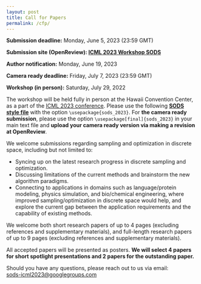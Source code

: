 ```yaml
---
layout: post
title: Call for Papers
permalink: /cfp/
---
```


**Submission deadline:** Monday, June 5, 2023 (23:59 GMT)<br>

**Submission site (OpenReview): [ICML 2023 Workshop SODS](https://openreview.net/group?id=ICML.cc/2023/Workshop/SODS&referrer=%5BHomepage%5D(%2F))** <br>

**Author notification:** Monday, June 19, 2023

**Camera ready deadline:** Friday, July 7, 2023 (23:59 GMT)

**Workshop (in person):** Saturday, July 29, 2022<br>

<!-- **Updates:** 
- Please use the following **[ICML SODS style file](https://github.com/glfrontiers/glfrontiers.github.io/blob/master/files/neurips_glfrontiers_2022.sty)** for **the camera ready submission**, which has the correct notice at the first page of your paper. Please use the option `\usepackage[final]{neurips_glfrontiers_2022}` in your main text file. Please **upload your camera ready version via making a revision at OpenReview**. -->


The workshop will be held fully in person at the Hawaii Convention Center, as a part of the [ICML 2023 conference](https://icml.cc/Conferences/2023). Please use the following **[SODS style file](https://github.com/sods-icml2023/sods-icml2023.github.io/blob/master/files/sods_2023.sty)** with the option `\usepackage{sods_2023}`. For **the camera ready submission**, please use the option `\usepackage[final]{sods_2023}` in your main text file and **upload your camera ready version via making a revision at OpenReview**.
<!-- and for **the camera ready submission**, which has the correct notice at the first page of your paper. Please use the option `\usepackage[final]{neurips_glfrontiers_2022}` in your main text file. Please **upload your camera ready version via making a revision at OpenReview**.  -->

We welcome submissions regarding sampling and optimization in discrete space, including but not limited to:
- Syncing up on the latest research progress in discrete sampling and optimization.
- Discussing limitations of the current methods and brainstorm the new algorithm paradigms.
- Connecting to applications in domains such as language/protein modeling, physics simulation, and bio/chemical engineering, where improved sampling/optimization in discrete space would help, and explore the current gap between the application requirements and the capability of existing methods.



We welcome both short research papers of up to 4 pages (excluding references and supplementary materials), and full-length research papers of up to 9 pages (excluding references and supplementary materials). 
<!-- ~~8~~ 9 pages (excluding references and supplementary materials).  -->
All accepted papers will be presented as posters. 
**We will select 4 papers for short spotlight presentations and 2 papers for the outstanding paper.**
<!-- by [contacting the workshop committee](mailto:sods-icml2023@googlegroups.com). -->
<!-- We sincerely appreciate the sponsorship from Google on our workshop. -->


<!-- All submissions must use the [NeurIPS template](https://nips.cc/Conferences/2022/PaperInformation/StyleFiles). We do not require the authors to include the checklist in the template. Submissions should be in `.pdf` format, and the review process is **double-blind**---therefore the papers should be appropriately anonymised. Previously published work (or under-review) is acceptable. -->

Should you have any questions, please reach out to us via email:<br>
[sods-icml2023@googlegroups.com
](mailto:sods-icml2023@googlegroups.com)

<!-- ### Sponsorship
*NeurIPS 2022 GLFrontiers Workshop is generously sponsored by Google.*
<img src="https://github.com/glfrontiers/glfrontiers.github.io/blob/master/images/google.png?raw=true" alt="Google sponsorship" width="250" height="85"> -->
